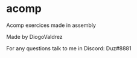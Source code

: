 # acomp

Acomp exercices made in assembly

Made by DiogoValdrez

For any questions talk to me in Discord: Duz#8881
